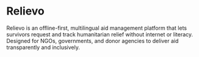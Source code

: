 # Relievo
Relievo is an offline-first, multilingual aid management platform that lets survivors request and track humanitarian relief without internet or literacy. Designed for NGOs, governments, and donor agencies to deliver aid transparently and inclusively.
